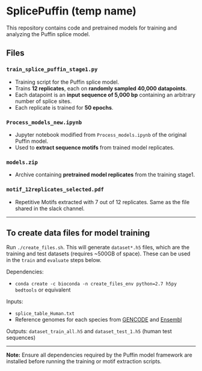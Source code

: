 # SplicePuffin (temp name)

This repository contains code and pretrained models for training and analyzing the Puffin splice model.

## Files

### `train_splice_puffin_stage1.py`
- Training script for the Puffin splice model.  
- Trains **12 replicates**, each on **randomly sampled 40,000 datapoints**.  
- Each datapoint is an **input sequence of 5,000 bp** containing an arbitrary number of splice sites.  
- Each replicate is trained for **50 epochs**.

### `Process_models_new.ipynb`
- Jupyter notebook modified from `Process_models.ipynb` of the original Puffin model.  
- Used to **extract sequence motifs** from trained model replicates.

### `models.zip`
- Archive containing **pretrained model replicates** from the training stage1.

### `motif_12replicates_selected.pdf`
- Repetitive Motifs extracted with 7 out of 12 replicates. Same as the file shared in the slack channel.

---
## To create data files for model training

Run `./create_files.sh`. This will generate `dataset*.h5` files, which are the training and test datasets (requires ~500GB of space). These can be used in the `train` and `evaluate` steps below.

Dependencies:
- `conda create -c bioconda -n create_files_env python=2.7 h5py bedtools` or equivalent

Inputs: 
- `splice_table_Human.txt`
- Reference genomes for each species from [GENCODE](https://www.gencodegenes.org/) and [Ensembl](https://uswest.ensembl.org/index.html)

Outputs: `dataset_train_all.h5` and `dataset_test_1.h5` (human test sequences)

---

**Note:** Ensure all dependencies required by the Puffin model framework are installed before running the training or motif extraction scripts.
